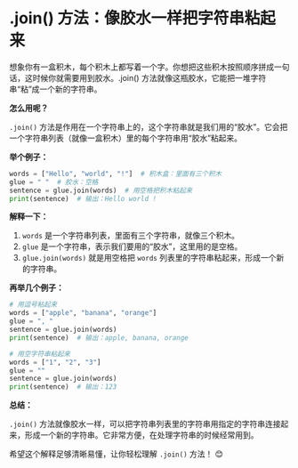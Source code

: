 # .join() 方法：像胶水一样把字符串粘起来

想象你有一盒积木，每个积木上都写着一个字。你想把这些积木按照顺序拼成一句话，这时候你就需要用到胶水。.join() 方法就像这瓶胶水，它能把一堆字符串“粘”成一个新的字符串。

**怎么用呢？**

`.join()` 方法是作用在一个字符串上的，这个字符串就是我们用的“胶水”。它会把一个字符串列表（就像一盒积木）里的每个字符串用“胶水”粘起来。

**举个例子：**

```python
words = ["Hello", "world", "!"]  # 积木盒：里面有三个积木
glue = " "  # 胶水：空格
sentence = glue.join(words)  # 用空格把积木粘起来
print(sentence)  # 输出：Hello world !
```

**解释一下：**

1. `words` 是一个字符串列表，里面有三个字符串，就像三个积木。
2. `glue` 是一个字符串，表示我们要用的“胶水”，这里用的是空格。
3. `glue.join(words)` 就是用空格把 `words` 列表里的字符串粘起来，形成一个新的字符串。

**再举几个例子：**

```python
# 用逗号粘起来
words = ["apple", "banana", "orange"]
glue = ", "
sentence = glue.join(words)
print(sentence)  # 输出：apple, banana, orange

# 用空字符串粘起来
words = ["1", "2", "3"]
glue = ""
sentence = glue.join(words)
print(sentence)  # 输出：123
```

**总结：**

`.join()` 方法就像胶水一样，可以把字符串列表里的字符串用指定的字符串连接起来，形成一个新的字符串。它非常方便，在处理字符串的时候经常用到。


希望这个解释足够清晰易懂，让你轻松理解 `.join()` 方法！ 😊
